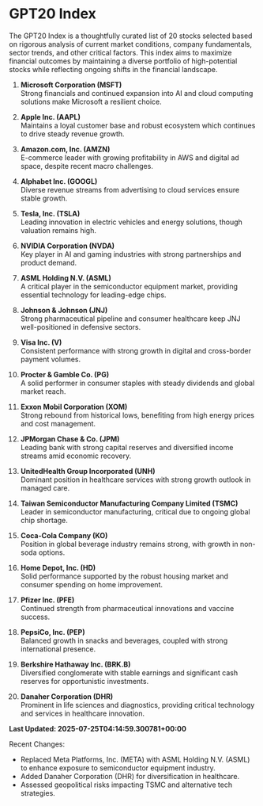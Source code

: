 # GPT20 Index

The GPT20 Index is a thoughtfully curated list of 20 stocks selected based on rigorous analysis of current market conditions, company fundamentals, sector trends, and other critical factors. This index aims to maximize financial outcomes by maintaining a diverse portfolio of high-potential stocks while reflecting ongoing shifts in the financial landscape.

1. **Microsoft Corporation (MSFT)**  
   Strong financials and continued expansion into AI and cloud computing solutions make Microsoft a resilient choice.

2. **Apple Inc. (AAPL)**  
   Maintains a loyal customer base and robust ecosystem which continues to drive steady revenue growth.

3. **Amazon.com, Inc. (AMZN)**  
   E-commerce leader with growing profitability in AWS and digital ad space, despite recent macro challenges.

4. **Alphabet Inc. (GOOGL)**  
   Diverse revenue streams from advertising to cloud services ensure stable growth.

5. **Tesla, Inc. (TSLA)**  
   Leading innovation in electric vehicles and energy solutions, though valuation remains high.

6. **NVIDIA Corporation (NVDA)**  
   Key player in AI and gaming industries with strong partnerships and product demand.

7. **ASML Holding N.V. (ASML)**  
   A critical player in the semiconductor equipment market, providing essential technology for leading-edge chips.

8. **Johnson & Johnson (JNJ)**  
   Strong pharmaceutical pipeline and consumer healthcare keep JNJ well-positioned in defensive sectors.

9. **Visa Inc. (V)**  
   Consistent performance with strong growth in digital and cross-border payment volumes.

10. **Procter & Gamble Co. (PG)**  
    A solid performer in consumer staples with steady dividends and global market reach.

11. **Exxon Mobil Corporation (XOM)**  
    Strong rebound from historical lows, benefiting from high energy prices and cost management.

12. **JPMorgan Chase & Co. (JPM)**  
    Leading bank with strong capital reserves and diversified income streams amid economic recovery.

13. **UnitedHealth Group Incorporated (UNH)**  
    Dominant position in healthcare services with strong growth outlook in managed care.

14. **Taiwan Semiconductor Manufacturing Company Limited (TSMC)**  
    Leader in semiconductor manufacturing, critical due to ongoing global chip shortage.

15. **Coca-Cola Company (KO)**  
    Position in global beverage industry remains strong, with growth in non-soda options.

16. **Home Depot, Inc. (HD)**  
    Solid performance supported by the robust housing market and consumer spending on home improvement.

17. **Pfizer Inc. (PFE)**  
    Continued strength from pharmaceutical innovations and vaccine success.

18. **PepsiCo, Inc. (PEP)**  
    Balanced growth in snacks and beverages, coupled with strong international presence.

19. **Berkshire Hathaway Inc. (BRK.B)**  
    Diversified conglomerate with stable earnings and significant cash reserves for opportunistic investments.

20. **Danaher Corporation (DHR)**  
    Prominent in life sciences and diagnostics, providing critical technology and services in healthcare innovation.

**Last Updated: 2025-07-25T04:14:59.300781+00:00**

Recent Changes:
- Replaced Meta Platforms, Inc. (META) with ASML Holding N.V. (ASML) to enhance exposure to semiconductor equipment industry.
- Added Danaher Corporation (DHR) for diversification in healthcare.
- Assessed geopolitical risks impacting TSMC and alternative tech strategies.
